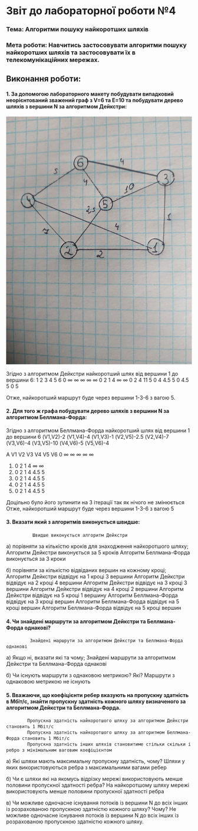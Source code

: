 # Звіт до лабораторної роботи №4

### Тема: Алгоритми пошуку найкоротших шляхів

### Мета роботи: Навчитись застосовувати алгоритми пошуку найкоротших шляхів та застосовувати їх в телекомунікаційних мережах.

## Виконання роботи:

#### 1. За допомогою лабораторного макету побудувати випадковий неорієнтований зважений граф з V=6 та E=10 та побудувати дерево шляхів з вершини N за алгоритмом Дейкстри:

![image](https://github.com/sonyk33/Trishch---Lab---TOTK---2021-/blob/main/Lab-4/photo_2021-05-29_10-07-55.jpg)

Згідно з алгоритмом Дейкстри найкоротший шлях від вершини 1 до вершини 6:
1	 2	3	 4	5	   6
0	 ∞	∞	 ∞	∞	   ∞
0	 2	1	 4	∞	   ∞
0	 2		 4	11	 5
0			   4	4.5	 5
0				    4.5	 5
0					       5

Отже, найкоротший маршрут буде через вершини 1-3-6 з вагою 5.

#### 2. Для того ж графа побудувати дерево шляхів з вершини N за алгоритмом Беллмана-Форда:

Згідно з алгоритмом Беллмана-Форда найкоротший шлях від вершини 1 до вершини 6
(V1,V2)-2
(V1,V4)-4
(V1,V3)-1
(V2,V5)-2.5
(V2,V4)-7
(V3,V6)-4
(V3,V5)-10
(V4,V6)-5
(V5,V6)-4

A	 V1	 V2	 V3	 V4	 V5	 V6
	  0	  ∞	  ∞	  ∞	  ∞	  ∞
1)	0	  2	  1	  4	  ∞  	∞
2)	0	  2	  1	  4	 4.5	5
3)	0	  2	  1	  4	 4.5	5
4)	0	  2	  1	  4	 4.5	5
5)	0	  2	  1	  4	 4.5	5

Доцільно було його зупинити на 3 ітерації так як нічого не змінюється
Отже, найкоротший маршрут буде через вершини 1-3-6 з вагою 5

#### 3. Вказати який з алгоритмів виконується швидше:
              Швидше виконується алгоритм Дейкстри

а) порівняти за кількістю кроків для знаходження найкоротшого шляху;
              Алгоритм Дейкстри виконується за 5 кроків
              Алгоритм Беллмана-Форда виконується за 3 кроки

б) порівняти за кількістю відвіданих вершин на кожному кроці;
             Алгоритм Дейкстри відвідує на 1 кроці 3 вершини
             Алгоритм Дейкстри відвідує на 2 кроці 4 вершини
             Алгоритм Дейкстри відвідує на 3 кроці 3 вершини
             Алгоритм Дейкстри відвідує на 4 кроці 2 вершини
             Алгоритм Дейкстри відвідує на 5 кроці 1 вершину
             Алгоритм Беллмана-Форда відвідує на 3 кроці вершин
             Алгоритм Беллмана-Форда відвідує на 5 кроці вершин
             Алгоритм Беллмана-Форда відвідує на 5 кроці вершин

#### 4.	Чи знайдені маршрути за алгоритмом Дейкстри та Беллмана-Форда однакові?
             Знайдені маршрути за алгоритмом Дейкстри та Беллмана-Форда однакові

а) Якщо ні, вказати які та чому;
             Знайдені маршрути за алгоритмом Дейкстри та Беллмана-Форда однакові

б) Чи існують маршрути з однаковою метрикою? Які?
            Маршрути з однаковою метрикою не існують

#### 5.	Вважаючи, що коефіцієнти ребер вказують на пропускну здатність в Мбіт/с, знайти пропускну здатність кожного шляху визначеного за алгоритмом Дейкстри та Беллмана-Форда.
           
            Пропускна здатність найкоротшого шляху за алгоритмом Дейкстри становить 1 Мбіт/с
            Пропускна здатність найкоротшого шляху за алгоритмом Беллмана-Форда становить 1 Мбіт/с
            Пропускна здатність інших шляхів становитиме стільки скільки і ребро з мінімальним ваговим коефіцієнтом

а) Які шляхи мають максимальну пропускну здатність, чому?
            Шляхи у яких використовуються ребра з максимальними вагами ребер

б) Чи є шляхи які на якомусь відрізку мережі використовують менше половини пропускної здатності ребра?
            На найкоротшому шляху мережі використовують менше половини пропускної здатності ребра

в) Чи можливе одночасне існування потоків із вершини N до всіх інших із розрахованою пропускною здатністю кожного шляху? Чому?
            Не можливе одночасне існування потоків із вершини N до всіх інших із розрахованою пропускною  здатністю кожного шляху.


